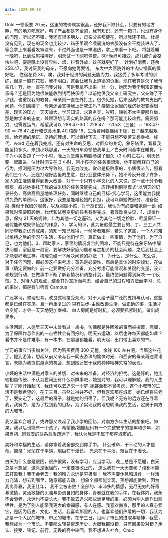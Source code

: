 ```yaml
---
date: 2024-09-18
---
```


Dolo
一顿饭要 20 元，这里的物价属实很高，还好我不缺什么，只要有的地方睡，有的地方吃就好，电子产品都是齐全的，我有知识，还有一箱书，也没有身体的问题，所以还不错，我还有很多朋友，母亲父亲都健在，所以我还不错。
杜是没有见到，现在的现金也比较少，箱子里暖今凌晨洗的衣服没有全干扰装进去了，等会拿上来看看发霉没有，不过外面也是一样湿热，拿上来看一下吧。
将就着睡一晚吧，比到烂尾楼睡好，明天试一下网吧包夜。30-晚尚可接受，那儿或许会凉快些吧，要是晚上没有异味、烟、抖音外放、蚊子就更好了。
计划好消费，还余 258.47，我讨厌我的母亲，不愿向她再要钱。
东大中大医院外的牛肉火锅真的很好吃，
住宿花费 30。唉，我对于经济的问题无能为力，我接受了多年考试的训练，但是一直在花钱，我不明白，这会让我背上道德的负担。现在我算是欠了我母亲几十万，她一直在问我讨钱，可是我拿不出来一丝一分，她因为我学到知识而快乐吗？还是因为她很快能收到钱而快乐呢？以前她供我父亲上研究生，父亲赚了不少钱，也重视我的教育，母亲则一直在外打工，很少见她，后来因我的教育支出的问题，他们离婚了，母亲还会支持我上研究生吗？疫情让家里的经济状况变得很差，现实的压力一天天加大，学习知识，求真务实，唉呀，赚钱不太需要那样做，那是做学者的态度，兼顾理想与现实的路真的存在吗？那可能比较难找，需要努力、也需要运气、希望我可以 288.47-30：228.47．-20x3（三餐）＝ 168.47-90 ＝ 78.47 出行和饮食水果 40 核酸 16、生活费用要继续下降，日子越来越艰难，给老师的承诺、坚持的理想，可以继续下去，不能只想不受苦又想幸福。线代、word 还在着我完成，还有对生命的反思，对群众的关切，象牙塔里，看看我能坚持多久，来到小姨那里，一天的舟车劳顿使我早上／白天时间基本在睡觉。下午为小买墨跑了一个小时，晚上为堂弟买电脑参谋了很久（3 小时左右），明天还要一起跟进，估计时间又在 3 小时，带小孩子的任务很艰难，他不能解释自己的行为，推测是压力过大导致的，我无力改变。堂弟是极败家的，小姨很辛苦，照看我们三个人，还是打理好店里的生意，在行业整体形势下，她不降反升赚了许多，家人的生活质量得到极大改善，对于一个只有小学文化的人来说，这一点十分令我佩服。叙述她委托于我的做米粥的任务没能完成，应转换到假期模式“以明天的记录任务，高效高质量地处理任务，同时继续自己的目标-赏心学习，这里能为我提供免费的单房间，这很好，我要是能减轻她的负担，我可以帮她做家务、准备饭菜-类似于保姆的服务，以及照顾小孩，对于胡识然，我认为有必要和她谈一谈-如果我时常要照顾他，代代和试卷变更的任务有得完成。暑假改良决议，1、规律作息，保持 21 天的规律，此为其他一切之基础，又为其他一切之检验．尽量保证一暑假能养成规律恒定的作息。2、学习知识，此为暑假最主要目的、丁、三工人共同盼望我之优秀成果，须知一知己难得，一倾听者难得，若失了这些，一个人将难以维持之后的学习与生活，多向他们学习，真正做出一些事情，为了他们，为了自己，也为他们。3、帮助家人，家里的情况复合的困难，不能只是待在象牙塔中解决问题，家庭是一扇窗，要解决好家庭问题和与之相关的社会问题，之后到社会上才能更好地生存。梳理总结一下解决问题的办法：1．为什么，是什么、怎么做、对于任何问题，都必须这样来考虑：首先是必要性，然后是具体的时空规划，在做事（确定要做的）前一定要做好充分准备，充分考虑可能情况和关键的变量，设计和规划行动，在做事中不断了解新情况和调整计划，最终使问题得到解决-一个反馈。2、对待人的观点，结合其对宣所而考虑，结合自己的过程和方法而学习，总的来说，都是有叫师有 Campus

广泛学习，整理思考，改良式地接受观点，对于人给予最广泛的支持与认可，这些都是已经在实施，且一再重复过的 只有进步-主动改善生活，做正确的事，生活才会变好，才会一天天地更加幸福。 单人房间是好时机，必须要抓紧时机，做出成果来。

生活回顾，未适里三天中未曾看过一点书，仿佛那是件困难的事而被搁置，高阁，为了保障作息作出的一点牺牲会有回报的，明天去运动，以后也许每天都能如此？看书并不是件难事，有一本书，在那里都能看。明天起，出门带上喜欢的书。

学习的事应当多加关注，因为购买费用 300 元整，余钱 100 左右吧。当眉这些花了。提到游泳，想起从前父亲与我一同去游珠的愉快时光、和西安的母亲再违背诺言，未能为我提供游泳的机会，想到她迁怒于我的种种精神失常的表现。

小姨的生活中满是对家人的关切、对未来的准备。对经济的担忧。这是好的，她比较相信传统、不认为世间还有什么新鲜事吧，她是对的，我可以理解她。我的人生呢？才刚开始起飞，我还可以去追求一个梦-她甚至都不曾考虑，这个小城市的生活不是我希望的，在宁三目，虽然过得并不好，但我喜欢那座城市，她已经将告老了，要安定了，这最后的房子，就是她的归宿了。但我呢？无穷的远方还在寻着我，我努力，是为了找到我的目标，为了实现我的理想明确我的生活，定属于南方的大城市。

我又喜欢合唱了，或许那又唤起了我小学的回忆，对南方少年生活的想象吧。如果，我以后也能有一个孩子，希望他/她能起码有一个完整安宁的童年和少年，如果当初…同西安的联系愈发疏远了，我认为我是不属于那座城市的。

美好和幸福的生活，请你拿着我全部交到你手中。 什么破命，干不动的人才信命。摘录：光荣在于平淡，艰巨在于漫长。 光荣在于平淡，艰巨在于漫长。

白天为什么总是很困，很热很累，没有学习，应当学习。 晚上总是不愿睡，白天总是不想醒，这真是很怪的，一定要被改正的， 怎么我在一天天变老？谁都不能去打败我！我不会老去！我的精力永远是穷极限！ 我不需要休息和进食，一样活力充沛，想去到哪里，随意都能去动， 想象全部都能实现，预想都能做到，因为我尚青春，我正壮年， 我不会被击败！全部的、丰沛多的情感，无尽无穷的好奇与激情，灵活敏捷的头脑与协调自如的身体，青春就在我的手中，在我体内，我永不会衰老，永远也不要长大。我不敢去追求那些满足我的事，必须为别人而作出些牺牲，是为了别人能带我更大的幸福感，有人在感。我喜欢南京，那里的人真心爱它，是因为历史、文化、生活，我喜欢那里的人，也喜欢他们热爱的一切，我认为那是一个人民的城市、市民的城市，在宁三日，见闻了市民的进取与精神，我愿，我想成为一个市长。不要那么轻易否定历史、大概我都没错，只有因果没对错？承认、接受、铭记、前行。无畏的高中轮回，我不想进入社会。Cnuc
